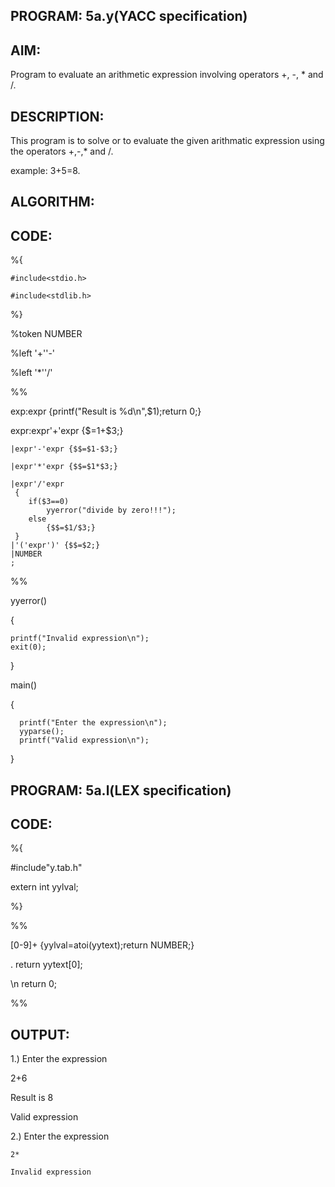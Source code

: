 ## PROGRAM: 5a.y(YACC specification)
## AIM:
 Program to evaluate an arithmetic expression involving operators +, -, * and /.
## DESCRIPTION:
This program is to solve or to evaluate the given arithmatic expression using the operators +,-,* and /. 

example: 3+5=8.


## ALGORITHM:


## CODE:
%{

    #include<stdio.h>

    #include<stdlib.h>
%}

%token NUMBER

%left '+''-'

%left '*''/'

%%

exp:expr {printf("Result is %d\n",$1);return 0;}

expr:expr'+'expr {$$=$1+$3;}

    |expr'-'expr {$$=$1-$3;}

    |expr'*'expr {$$=$1*$3;}

    |expr'/'expr 
     {
     	if($3==0)
     		yyerror("divide by zero!!!");
     	else
     		{$$=$1/$3;}
     }
    |'('expr')' {$$=$2;}
    |NUMBER
    ;
%%

yyerror()

{

	printf("Invalid expression\n");
	exit(0);
}

main()

{

	  printf("Enter the expression\n");
	  yyparse();
	  printf("Valid expression\n");
}		





## PROGRAM: 5a.l(LEX specification)


## CODE:
%{

   #include"y.tab.h"

   extern int yylval;

%}

%%

[0-9]+                   {yylval=atoi(yytext);return NUMBER;}

.                        return yytext[0];

\n                       return 0;

%%

## OUTPUT:

 1.) Enter the expression

   2+6

   Result is 8

   Valid expression

2.) Enter the expression

    2*

    Invalid expression




